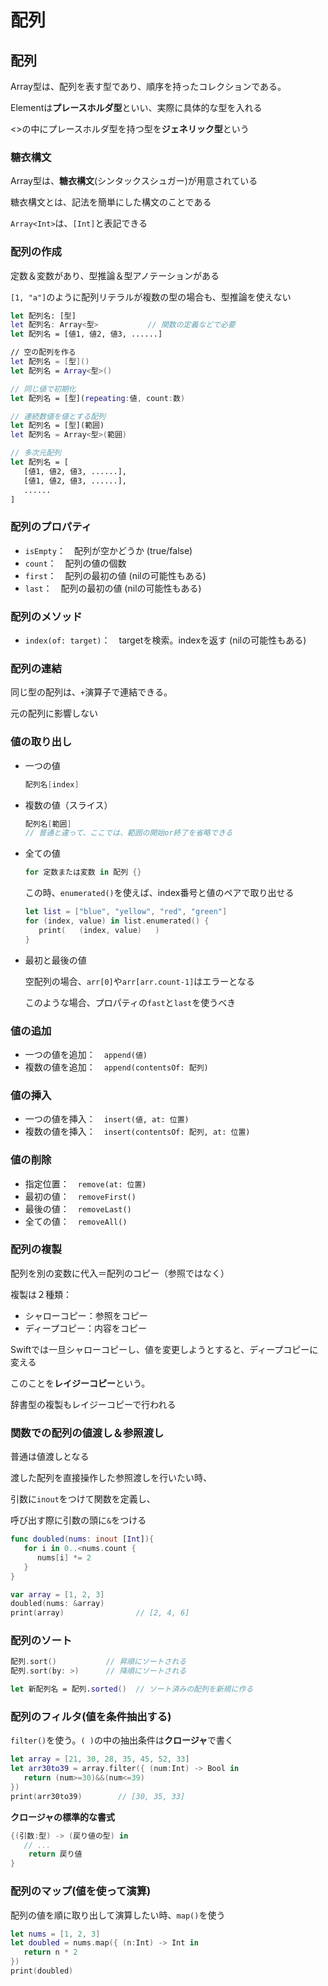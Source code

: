 # 配列



## 配列

Array<Element>型は、配列を表す型であり、順序を持ったコレクションである。

Elementは**プレースホルダ型**といい、実際に具体的な型を入れる

<>の中にプレースホルダ型を持つ型を**ジェネリック型**という



### 糖衣構文

Array<Element>型は、**糖衣構文**(シンタックスシュガー)が用意されている

糖衣構文とは、記法を簡単にした構文のことである

`Array<Int>`は、`[Int]`と表記できる



### 配列の作成

定数＆変数があり、型推論＆型アノテーションがある

`[1, "a"]`のように配列リテラルが複数の型の場合も、型推論を使えない

```swift
let 配列名: [型]
let 配列名: Array<型>			// 関数の定義などで必要
let 配列名 = [値1, 値2, 値3, ......]

// 空の配列を作る
let 配列名 = [型]()
let 配列名 = Array<型>()

// 同じ値で初期化
let 配列名 = [型](repeating:値, count:数)

// 連続数値を値とする配列
let 配列名 = [型](範囲)
let 配列名 = Array<型>(範囲)

// 多次元配列
let 配列名 = [
   [値1, 値2, 値3, ......],
   [値1, 値2, 値3, ......],
   ......
]
```



### 配列のプロパティ

* `isEmpty`：　配列が空かどうか (true/false)
* `count`：　配列の値の個数
* `first`：　配列の最初の値 (nilの可能性もある)
* `last`：　配列の最初の値 (nilの可能性もある)



### 配列のメソッド

* `index(of: target)`：　targetを検索。indexを返す (nilの可能性もある)



### 配列の連結

同じ型の配列は、`+`演算子で連結できる。

元の配列に影響しない



### 値の取り出し

* 一つの値

  ```swift
  配列名[index]
  ```

* 複数の値（スライス）

  ```swift
  配列名[範囲]
  // 普通と違って、ここでは、範囲の開始or終了を省略できる
  ```

* 全ての値

  ```swift
  for 定数または変数 in 配列 {}
  ```

  この時、`enumerated()`を使えば、index番号と値のペアで取り出せる

  ```swift
  let list = ["blue", "yellow", "red", "green"]
  for (index, value) in list.enumerated() {
     print(   (index, value)   )
  }
  ```

* 最初と最後の値

  空配列の場合、`arr[0]`や`arr[arr.count-1]`はエラーとなる

  このような場合、プロパティの`fast`と`last`を使うべき



### 値の追加

* 一つの値を追加：　`append(値)`
* 複数の値を追加：　`append(contentsOf: 配列)`



### 値の挿入

* 一つの値を挿入：　`insert(値, at: 位置)`
* 複数の値を挿入：　`insert(contentsOf: 配列, at: 位置)`



### 値の削除

* 指定位置：　`remove(at: 位置)`
* 最初の値：　`removeFirst()`
* 最後の値：　`removeLast()`
* 全ての値：　`removeAll()`



### 配列の複製

配列を別の変数に代入＝配列のコピー（参照ではなく）

複製は２種類：

* シャローコピー：参照をコピー
* ディープコピー：内容をコピー

Swiftでは一旦シャローコピーし、値を変更しようとすると、ディープコピーに変える

このことを**レイジーコピー**という。

辞書型の複製もレイジーコピーで行われる



### 関数での配列の値渡し＆参照渡し

普通は値渡しとなる

渡した配列を直接操作した参照渡しを行いたい時、

引数に`inout`をつけて関数を定義し、

呼び出す際に引数の頭に`&`をつける

```swift
func doubled(nums: inout [Int]){
   for i in 0..<nums.count {
      nums[i] *= 2
   }
}

var array = [1, 2, 3]
doubled(nums: &array)
print(array)				// [2, 4, 6]
```



### 配列のソート

```swift
配列.sort()			// 昇順にソートされる
配列.sort(by: >)		// 降順にソートされる

let 新配列名 = 配列.sorted()	// ソート済みの配列を新規に作る
```



### 配列のフィルタ(値を条件抽出する)

`filter()`を使う。`( )`の中の抽出条件は**クロージャ**で書く

```swift
let array = [21, 30, 28, 35, 45, 52, 33]
let arr30to39 = array.filter({ (num:Int) -> Bool in
   return (num>=30)&&(num<=39)
})
print(arr30to39)		// [30, 35, 33]
```

**クロージャの標準的な書式**

```swift
{(引数:型) -> (戻り値の型) in
   // ...
 	return 戻り値
}
```



### 配列のマップ(値を使って演算)

配列の値を順に取り出して演算したい時、`map()`を使う

```swift
let nums = [1, 2, 3]
let doubled = nums.map({ (n:Int) -> Int in
   return n * 2
})
print(doubled)
```





























